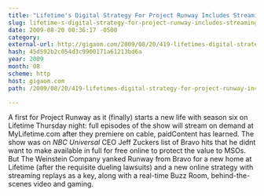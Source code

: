 ```yaml
---
title: "Lifetime's Digital Strategy For Project Runway Includes Streaming On Demand For First Time"
slug: lifetime-s-digital-strategy-for-project-runway-includes-streaming-on
date: 2009-08-20 00:36:17 -0500
category: 
external-url: http://gigaom.com/2009/08/20/419-lifetimes-digital-strategy-for-project-runway-includes-streaming-on-dem/
hash: 45d592b2c054d3c9900171a61213bd6a
year: 2009
month: 08
scheme: http
host: gigaom.com
path: /2009/08/20/419-lifetimes-digital-strategy-for-project-runway-includes-streaming-on-dem/

---
```


A first for Project Runway as it (finally) starts a new life with season six on Lifetime Thursday night: full episodes of the show will stream on demand at MyLifetime.com after they premiere on cable, paidContent has learned. The show was on *NBC Universal* CEO Jeff Zuckers list of Bravo hits that he didnt want to make available in full for free online to protect the value to MSOs. But The Weinstein Company yanked Runway from Bravo for a new home at Lifetime (after the requisite dueling lawsuits)  and a new online strategy with streaming replays as a key, along with a real-time Buzz Room, behind-the-scenes video and gaming.
